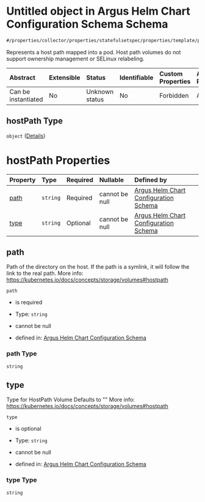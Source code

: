 # Untitled object in Argus Helm Chart Configuration Schema Schema

```txt
#/properties/collector/properties/statefulsetspec/properties/template/properties/spec/properties/volumes/items/properties/hostpath#/properties/collector/properties/statefulsetSpec/properties/template/properties/spec/properties/volumes/items/properties/hostPath
```

Represents a host path mapped into a pod. Host path volumes do not support ownership management or SELinux relabeling.

| Abstract            | Extensible | Status         | Identifiable | Custom Properties | Additional Properties | Access Restrictions | Defined In                                                        |
| :------------------ | :--------- | :------------- | :----------- | :---------------- | :-------------------- | :------------------ | :---------------------------------------------------------------- |
| Can be instantiated | No         | Unknown status | No           | Forbidden         | Allowed               | none                | [values.schema.json\*](values.schema.json "open original schema") |

## hostPath Type

`object` ([Details](values-properties-the-collector-schema-properties-statefulsetspec-properties-template-properties-spec-properties-volumes-items-properties-hostpath.md))

# hostPath Properties

| Property      | Type     | Required | Nullable       | Defined by                                                                                                                                                                                                                                                                                                                                                                                                                                                                                                            |
| :------------ | :------- | :------- | :------------- | :-------------------------------------------------------------------------------------------------------------------------------------------------------------------------------------------------------------------------------------------------------------------------------------------------------------------------------------------------------------------------------------------------------------------------------------------------------------------------------------------------------------------- |
| [path](#path) | `string` | Required | cannot be null | [Argus Helm Chart Configuration Schema](values-properties-the-collector-schema-properties-statefulsetspec-properties-template-properties-spec-properties-volumes-items-properties-hostpath-properties-path.md "#/properties/collector/properties/statefulsetspec/properties/template/properties/spec/properties/volumes/items/properties/hostpath/properties/path#/properties/collector/properties/statefulsetSpec/properties/template/properties/spec/properties/volumes/items/properties/hostPath/properties/path") |
| [type](#type) | `string` | Optional | cannot be null | [Argus Helm Chart Configuration Schema](values-properties-the-collector-schema-properties-statefulsetspec-properties-template-properties-spec-properties-volumes-items-properties-hostpath-properties-type.md "#/properties/collector/properties/statefulsetspec/properties/template/properties/spec/properties/volumes/items/properties/hostpath/properties/type#/properties/collector/properties/statefulsetSpec/properties/template/properties/spec/properties/volumes/items/properties/hostPath/properties/type") |

## path

Path of the directory on the host. If the path is a symlink, it will follow the link to the real path. More info: <https://kubernetes.io/docs/concepts/storage/volumes#hostpath>

`path`

*   is required

*   Type: `string`

*   cannot be null

*   defined in: [Argus Helm Chart Configuration Schema](values-properties-the-collector-schema-properties-statefulsetspec-properties-template-properties-spec-properties-volumes-items-properties-hostpath-properties-path.md "#/properties/collector/properties/statefulsetspec/properties/template/properties/spec/properties/volumes/items/properties/hostpath/properties/path#/properties/collector/properties/statefulsetSpec/properties/template/properties/spec/properties/volumes/items/properties/hostPath/properties/path")

### path Type

`string`

## type

Type for HostPath Volume Defaults to "" More info: <https://kubernetes.io/docs/concepts/storage/volumes#hostpath>

`type`

*   is optional

*   Type: `string`

*   cannot be null

*   defined in: [Argus Helm Chart Configuration Schema](values-properties-the-collector-schema-properties-statefulsetspec-properties-template-properties-spec-properties-volumes-items-properties-hostpath-properties-type.md "#/properties/collector/properties/statefulsetspec/properties/template/properties/spec/properties/volumes/items/properties/hostpath/properties/type#/properties/collector/properties/statefulsetSpec/properties/template/properties/spec/properties/volumes/items/properties/hostPath/properties/type")

### type Type

`string`
